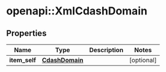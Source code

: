 # openapi::XmlCdashDomain


## Properties
Name | Type | Description | Notes
------------ | ------------- | ------------- | -------------
**item_self** | [**CdashDomain**](CdashDomain.md) |  | [optional] 


